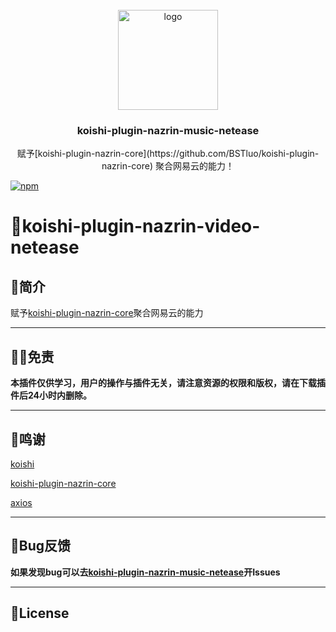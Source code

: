 <!-- PROJECT LOGO -->
<br />
<div align="center">
  <a href="https://github.com/initialencounter/mykoishi">
    <a href="https://koishi.chat/" target="_blank">
    <img width="160" src="https://koishi.chat/logo.png" alt="logo">
  </a>
  </a>

<h3 align="center">koishi-plugin-nazrin-music-netease</h3>

  <p align="center">
    赋予[koishi-plugin-nazrin-core](https://github.com/BSTluo/koishi-plugin-nazrin-core) 聚合网易云的能力！
  </p>
</div>

[![npm](https://img.shields.io/npm/v/koishi-plugin-nazrin-music-netease?style=flat-square)](https://www.npmjs.com/package/koishi-plugin-nazrin-music-netease)

# 🎉koishi-plugin-nazrin-video-netease

## 📝简介
赋予[koishi-plugin-nazrin-core](https://github.com/BSTluo/koishi-plugin-nazrin-core)聚合网易云的能力

***

## 🤚🏻免责

**本插件仅供学习，用户的操作与插件无关，请注意资源的权限和版权，请在下载插件后24小时内删除。**

***

## 💝鸣谢
[koishi](https://koishi.chat/)

[koishi-plugin-nazrin-core](https://github.com/BSTluo/koishi-plugin-nazrin-core)

[axios](https://www.npmjs.com/package/axios)

***

## 🐛Bug反馈

**如果发现bug可以去[koishi-plugin-nazrin-music-netease](https://github.com/BSTluo/koishi-plugin-nazrin-music-netease)开Issues**

***

## 📜License

